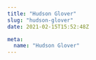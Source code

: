 ```yaml
---
title: "Hudson Glover"
slug: "hudson-glover"
date: 2021-02-15T15:52:48Z

meta:
  name: "Hudson Glover"
---
```


